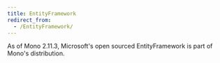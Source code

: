 ```yaml
---
title: EntityFramework
redirect_from:
  - /EntityFramework/
---
```


As of Mono 2.11.3, Microsoft's open sourced EntityFramework is part of Mono's distribution.

